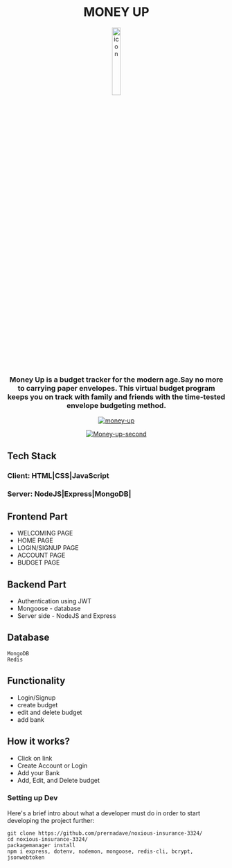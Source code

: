 

<h1 align="center">MONEY UP</h1>
<p align="center">
<a href="https://imgbb.com/"><img src="https://i.ibb.co/svdLQLq/icon.png" alt="icon"  width="20%" border="0" align="center"></a>
</p>



<h3 align="center" >Money Up is a budget tracker for the modern age.Say no more to carrying paper
                    envelopes. This virtual budget program keeps you on
                    track with family and friends with the time-tested envelope budgeting method.</h3>
                    
<p align="center">
<a href="https://ibb.co/kQWRBvK"><img src="https://i.ibb.co/86SWstM/money-up.png" alt="money-up" border="0" /></a>
</p>

<p align="center">
<a  href="https://ibb.co/vwdDz7g"><img src="https://i.ibb.co/PmWtC73/Money-up-second.png" alt="Money-up-second" border="0"></a>
</p>

## Tech Stack

### Client: HTML|CSS|JavaScript
### Server: NodeJS|Express|MongoDB|

## Frontend Part
 - WELCOMING PAGE
 - HOME PAGE
 - LOGIN/SIGNUP PAGE
 - ACCOUNT PAGE
 - BUDGET PAGE

## Backend Part
 - Authentication using JWT
 - Mongoose - database
 - Server side - NodeJS and Express

## Database 
```shell
MongoDB
Redis
```

## Functionality
- Login/Signup
- create budget
- edit and delete budget
- add bank 

## How it works?
- Click on link
- Create Account or Login
- Add your Bank 
- Add, Edit, and Delete budget


### Setting up Dev

Here's a brief intro about what a developer must do in order to start developing
the project further:

```shell
git clone https://github.com/prernadave/noxious-insurance-3324/
cd noxious-insurance-3324/
packagemanager install
npm i express, dotenv, nodemon, mongoose, redis-cli, bcrypt, jsonwebtoken
```
